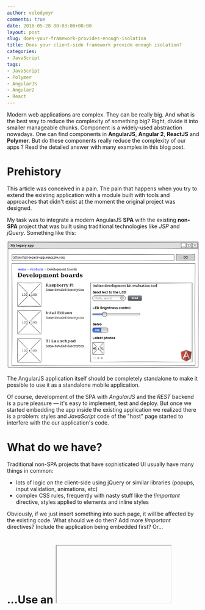 ```yaml
---
author: volodymyr
comments: true
date: 2016-05-28 00:03:00+00:00
layout: post
slug: does-your-framework-provides-enough-isolation
title: Does your client-side framework provide enough isolation?
categories:
- JavaScript
tags:
- JavaScript
- Polymer
- AngularJS
- Angular2
- React
---
```


Modern web applications are complex. They can be really big. And what is the best
way to reduce the complexity of something big? Right, divide it into smaller
manageable chunks. Component is a widely-used abstraction nowadays. One can find
components in **AngularJS**, **Angular 2**, **ReactJS** and **Polymer**. But do these
components really reduce the complexity of our apps ? Read the detailed answer
with many examples in this blog post.
<!-- more -->

# Prehistory
This article was conceived in a pain. The pain that happens when you try to
extend the existing application with a module built with tools and approaches
that didn't exist at the moment the original project was designed.

My task was to integrate a modern AngularJS **SPA** with the existing
**non-SPA** project that was built using traditional technologies like *JSP* and *jQuery*.
Something like this:

![](/images/posts/EmbedAngular.png)

The AngularJS application itself should be completely standalone to make it possible to
use it as a standalone mobile application.

Of course, development of the SPA with *AngularJS* and the *REST* backend is a pure
pleasure &mdash; it's easy to implement, test and deploy. But once we started
embedding the app inside the existing application we realized there is a problem:
styles and *JavaScript* code of the "host" page started to interfere with the our
application's code.

# What do we have?
Traditional non-SPA projects that have sophisticated UI usually have many things
in common:

* lots of logic on the client-side using jQuery or similar libraries (popups,
  input validation, animations, etc)
* complex CSS rules, frequently with nasty stuff like the *!important* directive,
  styles applied to elements and inline styles

Obviously, if we just insert something into such page, it will be affected by the
existing code. What should we do then? Add more *!important* directives? Include
the application being embedded first? Or...

# ...Use an <iframe>
I'm almost sure by the moment you saw the word **iframe**, you thought how miserable I am.
No worries, sometimes we need to deal with compromises. While it's not considered as a best-practice, at the moment it's the only way to resolve the problem described in a way it works
on all popular browsers without polyfills.

The *iframe* approach will give us the following:

* completely isolated parent and embedded applications. Styles and JavaScript
  code from the parent don't affect the embedded app and vice versa
* small efforts to implement
* warm feeling of early 2000-s :)

On the other hand we will need to deal with the following:

* no location history due to the fact parent URL won't be modified during the
  routing inside the   iframe. This issue can be resolved by sending message from parent app to an embedded app and vice-versa.
* to make the embedded app responsive we also need to notify it about the viewport changes
* issues with CORS, cookies if the embedded application needs to make calls to some service located on the domain of the host app.

While we had to use this approach because of time constraints, I decided to investigate another options.

# Components make our code more maintainable
OK, let's go back to components again. In theory, we can treat our old application
and the new one as two components of the same solution. And since components are meant to
be isolated pluggable entities, we could use them to isolate conflicting JavaScript code,
styles and so on by using them.

Let's see what AngularJS, Angular 2, Polymer and React.js can offer us in terms of components:

<table class="table table-bordered">
  <tr>
    <th>Framework name</th>
    <th>Component abstraction name</th>
  </tr>
  <tr>
    <td>AngularJS</td>
    <td>Directive, Component</td>
  </tr>
  <tr>
    <td>Angular 2</td>
    <td>Component</td>
  </tr>
  <tr>
    <td>Polymer</td>
    <td>Element</td>
  </tr>
  <tr>
    <td>React.JS</td>
    <td>Component</td>
  </tr>
</table>

Well, not much originality there, except for the Polymer.

For testing purposes I created a mock of the product page that looks like this:

![](/images/posts/OnlineShop.png)

## Using AngularJS directives to reuse pieces of the application
Here is an example of AngularJS directive:

```javascript
angular.module('agilevision.directives')
.directive('remoteBoardControls', function() {
  return {
    restrict: 'E',
    scope: {
      deviceInformation: '=deviceInformation'
    },
    templateUrl: 'scripts/directives/remote-board-controls.html'
  };
});
```

And the template:

```html
<div class="well">
  <form class="form">
    <div class="form-group">
      <label for="lcdText">LCD Text</label>
      <input type="text" name="lcdText" id="lcdText" class="form-control">
      <br>
      <button type="button" class="btn btn-primary">Send</button>
    </div>
    <div class="form-group">
      <label for="ledBrightness">LED Brightness control</label>
      <input type="number" name="ledBrightness" id="ledBrightness" class="form-control" value="10">
    </div>
    <div class="form-group">
      <input type="checkbox" name="servo" id="servo">&nbsp;
      <label for="servo">Servo enabled?</label>
    </div>
  </form>
</div>
```

After adding the directive to the original page everything looks fine:
![](/images/posts/OnlineShopAngularDirectiveNoStyle.png)

Now we got a nice feature that allows us to test the development board right
before buying it. Cool, huh? But there is something that should make us worry
about our app. As you may noticed, the embedded form is styled with the
Bootstrap theme, while we haven't included any CSS to our directive.
What will happen if we add some style, let's say a yellow background to the
directive:

```html
<style type="text/css">
body {
  background-color: yellow; /* Is it a body of the directive? */
}
</style>
<div class="well">
<form class="form">
  <div class="form-group">
    <label for="lcdText">LCD Text</label>
    <input type="text" name="lcdText" id="lcdText" class="form-control">
    <br>
    <button type="button" class="btn btn-primary">Send</button>
  </div>
  <div class="form-group">
    <label for="ledBrightness">LED Brightness control</label>
    <input type="number" name="ledBrightness" id="ledBrightness" class="form-control" value="10">
  </div>
  <div class="form-group">
    <input type="checkbox" name="servo" id="servo">&nbsp;
    <label for="servo">Servo enabled?</label>
  </div>
</form>
</div>
```

 Will the whole page  become yellow? Ideally, only the directive background should be yellow, meaning that it's contents are completely isolated from the parent page context and vice versa.
 The answer is right below:

 ![](/images/posts/OnlineShopAngularDirectiveYellow.png)

 So looks like our directive is sharing context with the parent page.
 Meaning if someone decides to add a style or a JavaScript code to the parent
 page it will affect our directive. The same will apply to the code and styles
 added inside the directive. Does not looks like a real encapsulation!

 Furthermore, directives are reusable pieces of AngularJS code. They can be
 distributed separately to be used by different projects. Avoiding styling
 in directives can be a good idea, but what about the JavaScript code?
 We need to be **extra** sure we are not affecting the parent page in our
 directives. But what if the parent page has some conflicting code? The directive
 user may spend hours trying to find the issue.

 **When creating a directive we should be sure that**:

 * it's code doesn't affect another parts of the application
 * CSS styles don't affect the parent view/component/page
 * **ID**s and **classes** are not clashing with other parts of the application

## Using AngularJS components to reuse pieces of the application

Let's take a look on the AngularJS component code:

```javascript

angular.module('ngAppDemo', [])
.component('remoteBoardControls', {
    bindings: {
      deviceInformation: '='
    },
    templateUrl: 'remote-board-controls.html'
  }).controller('ngAppDemoController', function($scope) {
});

```

Basically, to convert our directive to a component, we just need to replace
the **directive** call with the **component** call. It's pretty easy. But it
also has the same effect:
![](/images/posts/OnlineShopAngularDirectiveYellow.png)

So the same set of rules and limitations apply to components, that may be reused
by different applications.

# Angular 2 Components
OK, it seems that AngularJS is not well suitable for creating standalone components,
but what about the Angular 2? Let's do some TypeScript coding here to see how good is it.
I created a sample Angular 2 app component that contains our form:


```javascript
import { Component } from '@angular/core';

@Component({
  selector: 'remote-board-controls-app',
  templateUrl: 'app/app.html',
})
export class AppComponent { }
```

And the HTML template:

```html
<style type="text/css">
body {
  background-color: yellow;
}
</style>
<div class="well">
<form class="form">
  <div class="form-group">
    <label for="lcdText">LCD Text</label>
    <input type="text" name="lcdText" id="lcdText" class="form-control">
    <br>
    <button type="button" class="btn btn-primary">Send</button>
  </div>
  <div class="form-group">
    <label for="ledBrightness">LED Brightness control</label>
    <input type="number" name="ledBrightness" id="ledBrightness" class="form-control" value="10">
  </div>
  <div class="form-group">
    <input type="checkbox" name="servo" id="servo">&nbsp;
    <label for="servo">Servo enabled?</label>
  </div>
</form>
</div>
```

The result is pretty interesting:

![](/images/posts/OnlineShopAngular2ComponentNotYellow.png)

As you can see, styles from the component were not applied to the parent page,
**but** Bootstrap styles from the parent page were applied to the component!
While for this particular example it's completely OK, sometimes we may want
to avoid such behavior. Luckily, Angular 2 supports several approaches of
component isolation which are called "**view encapsulation strategies**".

## Angular 2 View Encapsulation Strategies
There are three view encapsulation strategies in Angular 2: *Emulated*, *Native* and
*None*. Here is a table with a brief description of each strategy:

<table class="table table-bordered">
  <tr>
    <th>View encapsulation</th>
    <th>Description</th>
    <th>Isolation of styles</th>
    <th>Isolation of the JavaScript code</th>
    <th>Isolation of DOM elements</th>
    <th>When to use?</th>
  </tr>
  <tr>
    <td>None</td>
    <td>Don't isolate anything</td>
    <td>No</td>
    <td>No</td>
    <td>No</td>
    <td>For maximum performance when there is no need to isolate components</td>
  </tr>
  <tr>
    <td>Emulated</td>
    <td>Isolate styles by rewriting them in a way they affect only the component that contains them</td>
    <td>Yes</td>
    <td>No</td>
    <td>No</td>
    <td>To minimize the influence of styles inside the component on the application that uses the component with a minimal performance loss</td>
  </tr>
  <tr>
    <td>Native</td>
    <td>Use the Shadow DOM to render templates</td>
    <td>Yes</td>
    <td>Yes</td>
    <td>Yes</td>
    <td>To implement fully isolated components that should look as a black box for applications that reference them and prevent conflicts of CSS, JavaScript and DOM elements in both directions</td>
  </tr>  
</table>

By default, Angular JS uses the **Emulated** view encapsulation to provide a basic
isolation and avoid major performance and compatibility issues.

# Isolation of ReactJS Components
